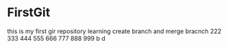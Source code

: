 # FirstGit
this is my first gir repository
learning create branch and merge bracnch
222
333
444
555
666
777
888
999
b
d
